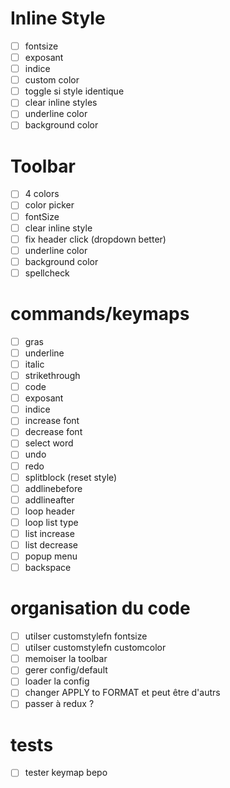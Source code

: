 # Inline Style

- [ ] fontsize
- [ ] exposant
- [ ] indice
- [ ] custom color
- [ ] toggle si style identique
- [ ] clear inline styles
- [ ] underline color
- [ ] background color

# Toolbar

- [ ] 4 colors
- [ ] color picker
- [ ] fontSize
- [ ] clear inline style
- [ ] fix header click (dropdown better)
- [ ] underline color
- [ ] background color
- [ ] spellcheck

# commands/keymaps

- [ ] gras
- [ ] underline
- [ ] italic
- [ ] strikethrough
- [ ] code
- [ ] exposant
- [ ] indice
- [ ] increase font
- [ ] decrease font
- [ ] select word
- [ ] undo
- [ ] redo
- [ ] splitblock (reset style)
- [ ] addlinebefore
- [ ] addlineafter
- [ ] loop header
- [ ] loop list type
- [ ] list increase
- [ ] list decrease
- [ ] popup menu
- [ ] backspace

# organisation du code

- [ ] utilser customstylefn fontsize
- [ ] utilser customstylefn customcolor
- [ ] memoiser la toolbar
- [ ] gerer config/default
- [ ] loader la config
- [ ] changer APPLY to FORMAT et peut être d'autrs
- [ ] passer à redux ?

# tests

- [ ] tester keymap bepo
